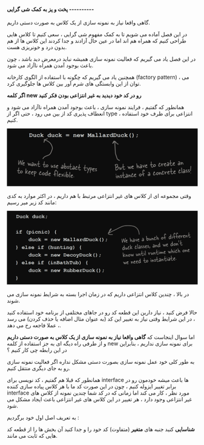#### پخت و پز به کمک شی گرایی ----------

گاهی واقعا نیاز به نمونه سازی از یک کلاس به صورت دستی داریم.

در این فصل آماده می شویم تا به کمک مفهوم شی گرایی ، سعی کنیم تا کلاس هایی طراحی کنیم که همراه هم اند اما در عین حال آزادند و جدا کردند این کلاس ها از هم بدون درد و خونریزی هست.

در این فصل یاد می گیریم که فعالیت نمونه سازی همیشه نباید درمعرض دید باشد ، چون باعث بوجود آمدن همراه ناآزاد می شود.

همچنین یاد می گیریم که چگونه با استفاده از الگوی کارخانه (factory pattern) ، می توان از این وابستگی های شرم آور بین کلاس ها جلوگیری کرد.

**اگر کلمه new رو در کد خود دیدید به غیر انتزاعی بودن فکر کنید**

همانطور که گفتیم ، فرایند نمونه سازی ، باعث بوجود آمدن همراه ناآزاد می شود و انعطاف پذیری کد از بین می رود ، حتی اگر از type ، انتزاعی برای ظرف خود استفاده کنیم.

![](./Images/Pasted%20image%2020240628105715.png)

وقتی مجموعه ای از کلاس های غیر انتزاعی مرتبط با هم داریم ، در اکثر موارد به کدی مانند کد زیر میر رسیم:

![](./Images/Pasted%20image%2020240628110225.png)

در بالا ، چندین کلاس انتزاعی داریم که در زمان اجرا بسته به شرایط نمونه سازی می شوند.

حالا فرض کنید ، نیاز دارین این قطعه کد رو در جاهای مختلفی از برنامه خود استفاده کنید ، در این شرایط وقتی نیاز به تغییر این کد (به عنوان مثال اضافه یا حذف کردن) می رسد ، عملا فاجعه رخ می دهد.

اما سوال اینجاست که **گاهی واقعا نیاز به نمونه سازی از یک کلاس به صورت دستی داریم** و از طرفی راه دیگه ای به جز استفاده از کلمه new برای نمونه سازی نداریم ، بنابراین در این رابطه چی کار کنیم ؟

به طور کلی خود عمل نمونه سازی بصورت دستی مشکل نداره اگر فعالیت نمونه سازی رو به جای دیگری منتقل کنیم.

همانطور که قبلا هم گفتیم ، کد نویسی برای interface ها باعث میشه خودمون رو در برابر تغییر ایزوله کنیم ، چون در این صورت کد ما با هر کلاس پیاده سازی کننده interface مورد نظر ، کار می کند اما زمانی که در کد شما چندین نمونه از کلاس های غیر انتزاعی وجود دارد ، هر تغییر در این کلاس های غیر انتزاعی باعث ایجاد مشکل می شود.

به تعریف اصل اول خود برگردیم :

**شناسایی** کنید جنبه های **متغیر** (متفاوت) کد خود را و جدا کنید آن بخش ها را از قطعه کد هایی که ثابت می مانند.

